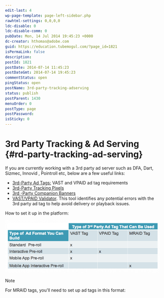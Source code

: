 ```yaml
---
edit-last: 4
wp-page-template: page-left-sidebar.php
rawhtml-settings: 0,0,0,0
ldc-disable: 0
ldc-disable-comm: 0
pubDate: Mon, 14 Jul 2014 19:45:23 +0000
dc-creator: hthomas@adobe.com
guid: https://education.tubemogul.com/?page_id=1821
isPermaLink: false
description: 
postId: 1821
postDate: 2014-07-14 11:45:23
postDateGmt: 2014-07-14 19:45:23
commentStatus: open
pingStatus: open
postName: 3rd-party-tracking-adserving
status: publish
postParent: 1430
menuOrder: 0
postType: page
postPassword: 
isSticky: 0
---
```


# 3rd Party Tracking & Ad Serving {#rd-party-tracking-ad-serving}

If you are currently working with a 3rd party ad server such as DFA, Dart, Sizmec, Innovid , Pointroll etc, below are a few useful links:

* [3rd-Party Ad Tags:](3rd-party-tracking-adserving/ad-tags.md) VAST and VPAID ad tag requirements
* [3rd-Party Tracking Pixels](3rd-party-tracking-adserving/tracking-pixels.md)
* [3rd -Party Companion Banners](3rd-party-tracking-adserving/companion-banner.md)
* [VAST/VPAID Validator](3rd-party-tracking-adserving/ad-tags/vastvpaid-validator.md). This tool identifies any potential errors with the 3rd party ad tag to help avoid delivery or playback issues.

How to set it up in the platform:

[ ![Adtags](assets/adtags.png)](assets/adtags.png)

>[!NOTE]
>
>For MRAID tags, you'll need to set up ad tags in this format: <script type="text/javascript" src="CLIENT MRAID TAG"></script> 
